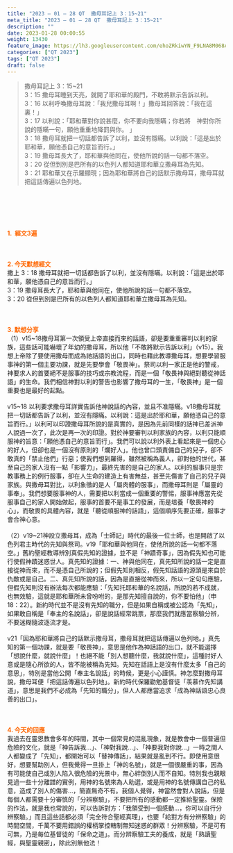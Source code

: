 ```yaml
---
title: "2023 – 01 – 28 QT  撒母耳記上 3：15~21"
meta_title: "2023 – 01 – 28 QT  撒母耳記上 3：15~21"
description: ""
date: 2023-01-28 00:00:55
weight: 13430
feature_image: https://lh3.googleusercontent.com/ehoZRkiwYN_F9LNA8M068AYxt73EavCZno-PD1cJRuf5BbSkQVUWr3gNEbt5kSs28Pb_Elg17kSrtf9ybWvojWoMV6I4tPM3vGRGDq6GkKkPdL2Gut4QAIw4-uykKUAtNiKgQKntvsU=w800
categories: ["QT 2023"]
tags: ["QT 2023"]
draft: false
---
```


<blockquote>撒母耳記上 3：15~21<br />
3：15 撒母耳睡到天亮，就開了耶和華的殿門，不敢將默示告訴以利。<br />
3：16 以利呼喚撒母耳說：「我兒撒母耳啊！」撒母耳回答說：「我在這裏！」<br />
3：17 以利說：「耶和華對你說甚麼，你不要向我隱瞞；你若將　神對你所說的隱瞞一句，願他重重地降罰與你。 」<br />
3：18 撒母耳就把一切話都告訴了以利，並沒有隱瞞。以利說：「這是出於耶和華，願他憑自己的意旨而行。」<br />
3：19 撒母耳長大了，耶和華與他同在，使他所說的話一句都不落空。<br />
3：20 從但到別是巴所有的以色列人都知道耶和華立撒母耳為先知。<br />
3：21 耶和華又在示羅顯現；因為耶和華將自己的話默示撒母耳，撒母耳就把這話傳遍以色列地。</blockquote><br />
&nbsp;<br />
<br />
&nbsp;<br />
<br />
<span style="color: #ff6600;"><strong>1.  經文3遍</strong></span><br />
<br />
&nbsp;<br />
<br />
<span style="color: #ff6600;"><strong>2. 今天默想經文<br />
</strong></span>撒上 3：18 撒母耳就把一切話都告訴了以利，並沒有隱瞞。以利說：「這是出於耶和華，願他憑自己的意旨而行。」<br />
3：19 撒母耳長大了，耶和華與他同在，使他所說的話一句都不落空。<br />
3：20 從但到別是巴所有的以色列人都知道耶和華立撒母耳為先知。<br />
<br />
&nbsp;<br />
<br />
<strong><span style="color: #ff6600;">3. 默想分享<br />
</span></strong>（1）v15~18撒母耳第一次領受上帝直接而來的話語，卻是要重重審判以利的家族，這些話可能嚇壞了年幼的撒母耳，所以他「不敢將默示告訴以利」（v15）。我想上帝除了要使用撒母而成為祂話語的出口，同時也藉此教導撒母耳，想要學習服事神的第一個主要功課，就是先要學會「敬畏神」。祭司以利一家正是他的警戒，神要求人的首要絕不是服事的技巧或宗教流程，而是一個「敬畏神與絕對聽從神話語」的生命。我們相信神對以利的警告也影響了撒母耳的一生，「敬畏神」是一個重要也是最好的起點。<br />
<br />
v15~18 以利要求撒母耳詳實告訴他神說話的內容，並且不准隱瞞。v18撒母耳就把一切話都告訴了以利，並沒有隱瞞。以利說：這是出於耶和華，願他憑自己的意旨而行。」以利可以印證撒母耳所說的是真實的，是因為先前同樣的話神已差派神人說過一次了，此次是再一次的印證。對於神要審判以利家族的內容，以利只能順服神的旨意：「願他憑自己的意旨而行」。我們可以說以利外表上看起來是一個忠心的好人，但卻也是一個沒有原則的「爛好人」。他也曾口頭責備自己的兒子，卻不敢真的「禁止他們」行惡；使我們想到羅得，雖然被稱為義人，卻對他的世代，甚至自己的家人沒有一點「影響力」，最終先害的是自己的家人。以利的服事只是宗教事務上的例行服事，卻在人生命的建造上有害無益，甚至先傷害了自己的兒子與家族。與撒母耳對比，以利象徵的是人「屬肉體的服事」，而撒母耳則是「屬靈的事奉」。我們想要服事神的人，需要把以利當成一個重要的警惕，服事神應當先從服事自己的家人開始做起，服事的首要不是事工的發展，而是培養「敬畏神的心」，而敬畏的具體內容，就是「聽從順服神的話語」，這個順序先要正確，服事才會合神心意。<br />
<br />
（2）v19~21神設立撒母耳，成為「士師記」時代的最後一位士師，也是開啟了以色列君主時代的先知與祭司。v19「耶和華與他同在，使他所說的話一句都不落空。」舊約聖經教導辨別真假先知的證據，並不是「神蹟奇事」，因為假先知也可能行使假神蹟迷惑世人。真先知的證據：一、神與他同在，真先知所說的話一定是直接從神而來，而不是憑自己所說的；但假先知則相反，假先知話語的源頭是來自於仇敵或是自己。二、真先知所說的話，因為是直接從神而來，所以一定句句應驗，但假先知則沒有辦法每次都能應驗：「先知托耶和華的名說話，所說的若不成就，也無效驗，這就是耶和華所未曾吩咐的，是那先知擅自說的，你不要怕他」（申18：22）。新約時代並不是沒有先知的職分，但是如果自稱或被公認為「先知」，如果敢自稱是「奉主的名說話」，卻是說話經常跳票，那麼我們就應當察驗分辨，不要迷糊隨波逐流才是。<br />
<br />
v21「因為耶和華將自己的話默示撒母耳，撒母耳就把這話傳遍以色列地。」真先知的第一個功課，就是要「敬畏神」，意思是他作為神話語的出口，就不能選擇「想說什麼，就說什麼」！也絕不能「別人想聽什麼，我就說什麼」，這種討好人意或是隨心所欲的人，皆不能被稱為先知。先知在話語上是沒有什麼太多「自己的意思」，特別是當他公開「奉主名說話」的時候，更是小心謹慎。神怎麼對撒母耳說，撒母耳便「把這話傳遍以色列地」。新約時代保羅勸勉基督徒「羡慕作先知講道」，意思是我們不必成為「先知的職分」，但人人都應當追求「成為神話語忠心良善的出口」。<br />
<br />
&nbsp;<br />
<br />
<strong style="font-size: inherit;"><span style="color: #ff6600;">4. 今天的回應<br />
</span></strong>我過去在靈恩教會多年的時間，其中一個常見的混亂現象，就是教會中一個普遍但危險的文化，就是「神告訴我…」、「神對我說…」、「神要我對你說…」一時之間人人都變成了「先知」，都開始可以「替神傳話」，結果就是亂到不行。即使用意很好，想要幫助別人，但我覺得一旦掛上「神的名號」，就是一個很嚴重的事，因為有可能使自己或別人陷入很危險的光景中，無心絆倒別人而不自知。特別我也親眼見過一些十分離譜的實例，用神的名號來為人助選，或是用神的名號傳講自己的私意，造成了別人的傷害…，簡直無奇不有。我個人覺得，神當然會對人說話，但是每個人都需要十分審慎的「分辨察驗」，不要把所有的感動都一定推給聖靈。保險的作法，就是我也常說的，可以告訴對方：「我領受到一個感動…，你可以自行分辨察驗。」而且這些話都必須「完全符合聖經真理」，也要「給對方有分辨察驗」的時間空間，千萬不要用錯誤的權柄掌控轄制無知迷惑的群眾！分辨察驗，不是可有可無，乃是每位基督徒的「保命之道」。而分辨察驗工夫的養成，就是「熟讀聖經，與聖靈親密」，除此別無他法！<br />
<br />
&nbsp;<br />
<br />
&nbsp;<br />
<br />
&nbsp;<br />
<br />
&nbsp;<br />
<br />
&nbsp;<br />
<br />
&nbsp;
        